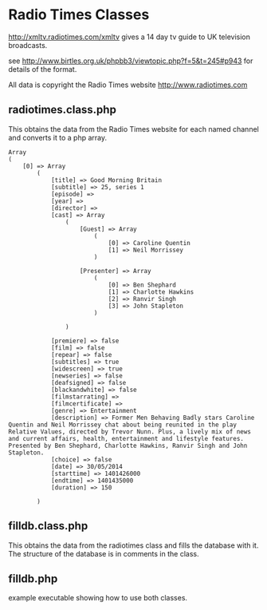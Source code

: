 Radio Times Classes
===================

http://xmltv.radiotimes.com/xmltv gives a 14 day tv guide to UK television
broadcasts.

see http://www.birtles.org.uk/phpbb3/viewtopic.php?f=5&t=245#p943 for details
of the format.

All data is copyright the Radio Times website http://www.radiotimes.com

radiotimes.class.php
--------------------

This obtains the data from the Radio Times website for each named channel and
converts it to a php array.

```
Array
(
    [0] => Array
        (
            [title] => Good Morning Britain
            [subtitle] => 25, series 1
            [episode] => 
            [year] => 
            [director] => 
            [cast] => Array
                (
                    [Guest] => Array
                        (
                            [0] => Caroline Quentin
                            [1] => Neil Morrissey
                        )

                    [Presenter] => Array
                        (
                            [0] => Ben Shephard
                            [1] => Charlotte Hawkins
                            [2] => Ranvir Singh
                            [3] => John Stapleton
                        )

                )

            [premiere] => false
            [film] => false
            [repear] => false
            [subtitles] => true
            [widescreen] => true
            [newseries] => false
            [deafsigned] => false
            [blackandwhite] => false
            [filmstarrating] => 
            [filmcertificate] => 
            [genre] => Entertainment
            [description] => Former Men Behaving Badly stars Caroline Quentin and Neil Morrissey chat about being reunited in the play Relative Values, directed by Trevor Nunn. Plus, a lively mix of news and current affairs, health, entertainment and lifestyle features. Presented by Ben Shephard, Charlotte Hawkins, Ranvir Singh and John Stapleton.
            [choice] => false
            [date] => 30/05/2014
            [starttime] => 1401426000
            [endtime] => 1401435000
            [duration] => 150

        )
```

filldb.class.php
----------------

This obtains the data from the radiotimes class and fills the database with
it.  The structure of the database is in comments in the class.

filldb.php
----------

example executable showing how to use both classes.  
